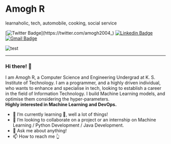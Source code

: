 # Amogh R 
learnaholic, tech, automobile, cooking, social service

[![Twitter Badge](https://img.shields.io/badge/-@amogh2004_-1ca0f1?style=flat-square&labelColor=1ca0f1&logo=twitter&logoColor=white&link=https://twitter.com/amogh2004_)](https://twitter.com/amogh2004_)
[![Linkedin Badge](https://img.shields.io/badge/-AmoghR-blue?style=flat-square&logo=Linkedin&logoColor=white&link=https://www.linkedin.com/in/amogh-r-439654b6/)](https://www.linkedin.com/in/amogh-r-439654b6/)
[![Gmail Badge](https://img.shields.io/badge/-Mail-c14438?style=flat-square&logo=Gmail&logoColor=white&link=mailto:amoghpavan5363@gmail.com)](mailto:amoghpavan5363@gmail.com)

![test](https://github.com/amogh2004/amogh2004/logo3.png)


---
### Hi there! 👋

I am Amogh R, a Computer Science and Engineering Undergrad at K. S. Institute of Technology. I am a programmer, and a highly driven individual, who wants to enhance and specialise in tech, looking to establish a career in the field of Information Technology. I build Machine Learning models, and optimise them considering the hyper-parameters. </br>
**Highly interested in Machine Learning and DevOps.**


- 🌱 I’m currently learning 🤔, well a lot of things!
- 👬 I’m looking to collaborate on a project or an internship on Machine Learning / Python Development / Java Development.
- 💬 Ask me about anything!
- 📫 How to reach me 👆


